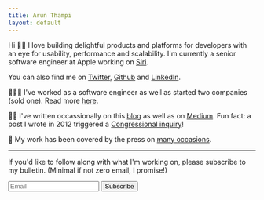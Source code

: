 ```yaml
---
title: Arun Thampi
layout: default
---
```


Hi 👋🏽 I love building delightful products and platforms for developers with an eye for usability, performance and scalability. I'm currently a senior software engineer at Apple working on [Siri](https://www.apple.com/siri/).

You can also find me on [Twitter](https://twitter.com/iamclovin), [Github](https://github.com/arunthampi) and [LinkedIn](https://linkedin.com/in/arunthampi).

🧑🏽‍💻 I've worked as a software engineer as well as started two companies (sold one). Read more [here](/work.html).

✍🏽 I've written occassionally on this [blog](/archives.html) as well as on [Medium](https://medium.com/@iamclovin). Fun fact: a post I wrote in 2012 triggered a [Congressional inquiry](https://butterfield.house.gov/media-center/press-releases/ranking-members-waxman-and-butterfield-want-answers-from-apple-on-iphone)!

📢 My work has been covered by the press on [many occasions](/press.html).

<hr class="email-subscribe-divider"/>

If you'd like to follow along with what I'm working on, please subscribe to my bulletin. (Minimal if not zero email, I promise!)

<form action="{{site.mailchimp-list}}" method="post" name="mc-embedded-subscribe-form" class="wj-contact-form validate" target="_blank" novalidate>
    <div class="mc-field-group">
        <input type="email" placeholder="Email" name="EMAIL" class="required email" id="mce-EMAIL" autocomplete="on">
        <input type="submit" value="Subscribe" name="subscribe" class="heart">
    </div>
</form>
